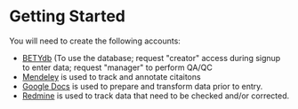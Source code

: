# Getting Started

You will need to create the following accounts:

* [BETYdb](https://www.betydb.org/signup) (To use the database; request "creator" access during signup to enter data; request "manager" to perform QA/QC   
* [Mendeley](https://www.mendeley.com/) is used to track and annotate citaitons
* [Google Docs](https://drive.google.com) is used to prepare and transform data prior to entry. 
* [Redmine](https://ebi-forecast.igb.illinois.edu/redmine/account/register) is used to track data that need to be checked and/or corrected.
